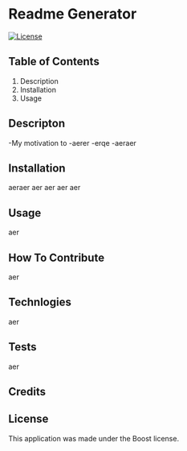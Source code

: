 # Readme Generator
    
[![License](https://img.shields.io/badge/License-Boost_1.0-lightblue.svg)](https://www.boost.org/LICENSE_1_0.txt)
    
## Table of Contents
1. Description
2. Installation
3. Usage

## Descripton  

-My motivation to 
-aerer
-erqe
-aeraer


## Installation

aeraer
aer
aer
aer
aer

## Usage

aer

## How To Contribute

aer

## Technlogies

aer

## Tests

aer

## Credits 



## License

This application was made under the Boost license.